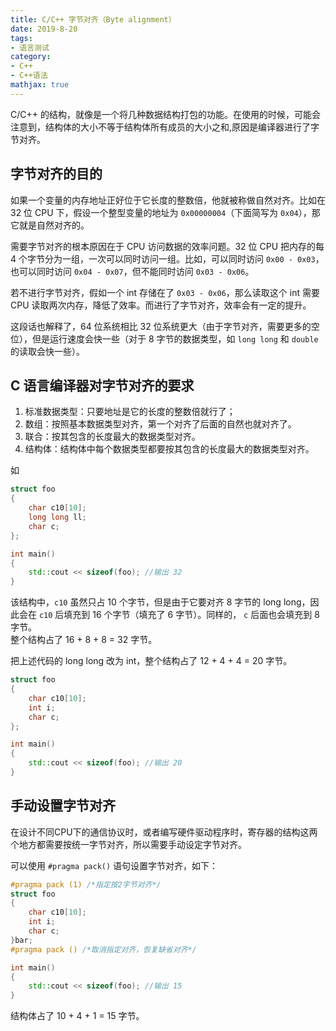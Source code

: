 ```yaml
---
title: C/C++ 字节对齐（Byte alignment）
date: 2019-8-20
tags:
- 语言测试
category:
- C++
- C++语法
mathjax: true
---
```


C/C++ 的结构，就像是一个将几种数据结构打包的功能。在使用的时候，可能会注意到，结构体的大小不等于结构体所有成员的大小之和,原因是编译器进行了字节对齐。

## 字节对齐的目的

如果一个变量的内存地址正好位于它长度的整数倍，他就被称做自然对齐。比如在 32 位 CPU 下，假设一个整型变量的地址为 `0x00000004`（下面简写为 `0x04`），那它就是自然对齐的。

需要字节对齐的根本原因在于 CPU 访问数据的效率问题。32 位 CPU 把内存的每 4 个字节分为一组，一次可以同时访问一组。比如，可以同时访问 `0x00 - 0x03`，也可以同时访问 `0x04 - 0x07`，但不能同时访问 `0x03 - 0x06`。  

若不进行字节对齐，假如一个 int 存储在了 `0x03 - 0x06`，那么读取这个 int 需要 CPU 读取两次内存，降低了效率。而进行了字节对齐，效率会有一定的提升。

这段话也解释了，64 位系统相比 32 位系统更大（由于字节对齐，需要更多的空位），但是运行速度会快一些（对于 8 字节的数据类型，如 `long long` 和 `double` 的读取会快一些）。

## C 语言编译器对字节对齐的要求

1. 标准数据类型：只要地址是它的长度的整数倍就行了；  
2. 数组：按照基本数据类型对齐，第一个对齐了后面的自然也就对齐了。  
3. 联合：按其包含的长度最大的数据类型对齐。
4. 结构体：结构体中每个数据类型都要按其包含的长度最大的数据类型对齐。

如

```c++
struct foo
{
	char c10[10];
	long long ll;
	char c;
};

int main()
{
    std::cout << sizeof(foo); //输出 32
}
```

该结构中，`c10` 虽然只占 10 个字节，但是由于它要对齐 8 字节的 long long，因此会在 `c10` 后填充到 16 个字节（填充了 6 字节）。同样的， `c` 后面也会填充到 8 字节。  
整个结构占了 16 + 8 + 8 = 32 字节。

把上述代码的 long long 改为 int，整个结构占了 12 + 4 + 4 = 20 字节。

```c++
struct foo
{
	char c10[10];
	int i;
	char c;
};

int main()
{
    std::cout << sizeof(foo); //输出 20
}
```

## 手动设置字节对齐

在设计不同CPU下的通信协议时，或者编写硬件驱动程序时，寄存器的结构这两个地方都需要按统一字节对齐，所以需要手动设定字节对齐。

可以使用 `#pragma pack()` 语句设置字节对齐，如下：

```c++
#pragma pack (1) /*指定按2字节对齐*/
struct foo
{
	char c10[10];
	int i;
	char c;
}bar;
#pragma pack () /*取消指定对齐，恢复缺省对齐*/

int main()
{
	std::cout << sizeof(foo); //输出 15
}
```

结构体占了 10 + 4 + 1 = 15 字节。
